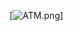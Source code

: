[![ATM.png]([https://i.postimg.cc/zGkG8RZ3/ATM.png](https://i.postimg.cc/zvjDGg5y/image-2025-06-18-111217234.png))]
